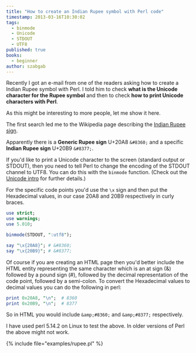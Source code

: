 ```yaml
---
title: "How to create an Indian Rupee symbol with Perl code"
timestamp: 2013-03-16T10:30:02
tags:
  - binmode
  - Unicode
  - STDOUT
  - UTF8
published: true
books:
  - beginner
author: szabgab
---
```



Recently I got an e-mail from one of the readers asking how to create a Indian Rupee symbol with Perl.
I told him to check **what is the Unicode character for the Rupee symbol** and then to check
**how to print Unicode characters with Perl**.

As this might be interesting to more people, let me show it here.


The first search led me to the Wikipedia page describing the <a
href="http://en.wikipedia.org/wiki/Indian_rupee_sign">Indian Rupee sign</a>.

Apparently there is a **Generic Rupee sign** U+20A8 `&#8360;` and a specific **Indian Rupee sign** U+20B9
`&#8377;`.

If you'd like to print a Unicode character to the screen (standard output or STDOUT), then you need to
tell Perl to change the encoding of the STDOUT channel to UTF8. You can do this with the `binmode`
function. (Check out the [Unicode intro](http://perldoc.perl.org/perluniintro.html) for further details.)

For the specific code points you'd use the `\x` sign and then put the Hexadecimal values, in our case
20A8 and 20B9 respectively in curly braces.

```perl
use strict;
use warnings;
use 5.010;

binmode(STDOUT, ":utf8");

say "\x{20A8}"; # &#8360;
say "\x{20B9}"; # &#8377;
```


Of course if you are creating an HTML page then you'd better include the HTML entity representing the same character
which is an at sign (&) followed by a pound sign (#), followed by the decimal representation of the code point,
followed by a semi-colon. To convert the Hexadecimal values to decimal values you can do the following in perl:

```perl
print 0x20A8, "\n";  # 8360
print 0x20B9, "\n";  # 8377
```

So in HTML you would include `&amp;#8360;` and `&amp;#8377;` respectively.

I have used perl 5.14.2 on Linux to test the above. In older versions of Perl the above might not work.

{% include file="examples/rupee.pl" %}


